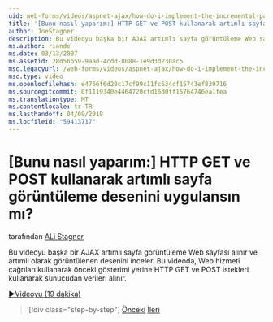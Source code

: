 ```yaml
---
uid: web-forms/videos/aspnet-ajax/how-do-i-implement-the-incremental-page-display-pattern-using-http-get-and-post
title: '[Bunu nasıl yaparım:] HTTP GET ve POST kullanarak artımlı sayfa görüntüleme desenini uygulansın mı? | Microsoft Docs'
author: JoeStagner
description: Bu videoyu başka bir AJAX artımlı sayfa görüntüleme Web sayfası alınır ve artımlı olarak görüntülenen desenini inceler. Bu videoda...
ms.author: riande
ms.date: 03/13/2007
ms.assetid: 28d5bb59-9aad-4cdd-8088-1e9d3d230ac5
msc.legacyurl: /web-forms/videos/aspnet-ajax/how-do-i-implement-the-incremental-page-display-pattern-using-http-get-and-post
msc.type: video
ms.openlocfilehash: e4766f6d20c17cf99c11fc634cf15743ef839716
ms.sourcegitcommit: 0f1119340e4464720cfd16d0ff15764746ea1fea
ms.translationtype: MT
ms.contentlocale: tr-TR
ms.lasthandoff: 04/09/2019
ms.locfileid: "59413717"
---
```

# <a name="how-do-i-implement-the-incremental-page-display-pattern-using-http-get-and-post"></a>[Bunu nasıl yaparım:] HTTP GET ve POST kullanarak artımlı sayfa görüntüleme desenini uygulansın mı?

tarafından [ALi Stagner](https://github.com/JoeStagner)

Bu videoyu başka bir AJAX artımlı sayfa görüntüleme Web sayfası alınır ve artımlı olarak görüntülenen desenini inceler. Bu videoda, Web hizmeti çağrıları kullanarak önceki gösterimi yerine HTTP GET ve POST istekleri kullanarak sunucudan verileri alınır.

[&#9654;Videoyu (19 dakika)](https://channel9.msdn.com/Blogs/ASP-NET-Site-Videos/how-do-i-implement-the-incremental-page-display-pattern-using-http-get-and-post)

> [!div class="step-by-step"]
> [Önceki](how-do-i-implement-the-ajax-incremental-page-display-pattern.md)
> [İleri](how-do-i-use-the-aspnet-ajax-updateprogress-control.md)
